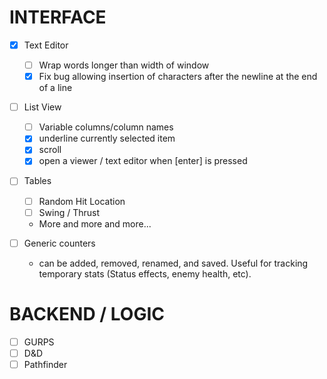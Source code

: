 INTERFACE
=========
- [x] Text Editor
    - [ ] Wrap words longer than width of window
    - [x] Fix bug allowing insertion of characters after the newline at the end of a line

- [ ] List View
    - [ ] Variable columns/column names
    - [x] underline currently selected item
    - [x] scroll
    - [x] open a viewer / text editor when [enter] is pressed

- [ ] Tables
    - [ ] Random Hit Location
    - [ ] Swing / Thrust
    - More and more and more...

- [ ] Generic counters
    - can be added, removed, renamed, and saved. Useful for tracking temporary stats (Status effects, enemy health, etc).

BACKEND / LOGIC
===============
- [ ] GURPS
- [ ] D&D
- [ ] Pathfinder
